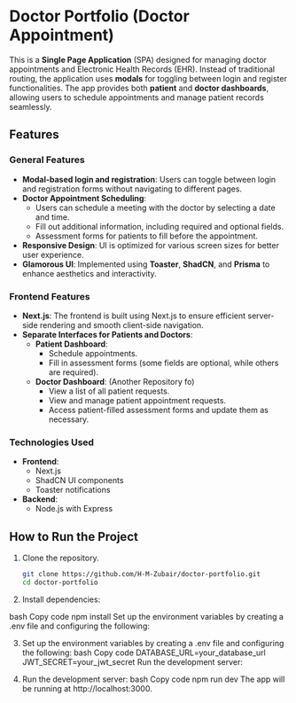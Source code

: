 # Doctor Portfolio (Doctor Appointment)

This is a **Single Page Application** (SPA) designed for managing doctor appointments and Electronic Health Records (EHR). Instead of traditional routing, the application uses **modals** for toggling between login and register functionalities. The app provides both **patient** and **doctor dashboards**, allowing users to schedule appointments and manage patient records seamlessly.

## Features

### General Features
- **Modal-based login and registration**: Users can toggle between login and registration forms without navigating to different pages.
- **Doctor Appointment Scheduling**: 
  - Users can schedule a meeting with the doctor by selecting a date and time.
  - Fill out additional information, including required and optional fields.
  - Assessment forms for patients to fill before the appointment.
- **Responsive Design**: UI is optimized for various screen sizes for better user experience.
- **Glamorous UI**: Implemented using **Toaster**, **ShadCN**, and **Prisma** to enhance aesthetics and interactivity.

### Frontend Features
- **Next.js**: The frontend is built using Next.js to ensure efficient server-side rendering and smooth client-side navigation.
- **Separate Interfaces for Patients and Doctors**:
  - **Patient Dashboard**:
    - Schedule appointments.
    - Fill in assessment forms (some fields are optional, while others are required).
  - **Doctor Dashboard**: (Another Repository fo)
    - View a list of all patient requests.
    - View and manage patient appointment requests.
    - Access patient-filled assessment forms and update them as necessary.

  
  
### Technologies Used
- **Frontend**: 
  - Next.js
  - ShadCN UI components
  - Toaster notifications
- **Backend**: 
  - Node.js with Express


## How to Run the Project
1. Clone the repository.
   ```bash
   git clone https://github.com/H-M-Zubair/doctor-portfolio.git
   cd doctor-portfolio
2. Install dependencies:

bash
Copy code
npm install
Set up the environment variables by creating a .env file and configuring the following:

3. Set up the environment variables by creating a .env file and configuring the following:
bash
Copy code
DATABASE_URL=your_database_url
JWT_SECRET=your_jwt_secret
Run the development server:

4. Run the development server:
bash
Copy code
npm run dev
The app will be running at http://localhost:3000.
